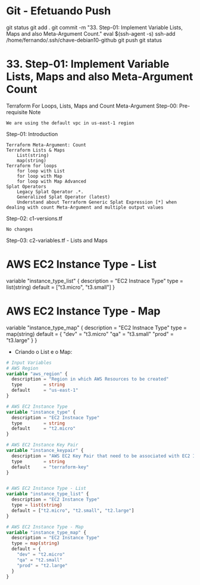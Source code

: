
# ############################################################################
# ############################################################################
# ############################################################################
# Git - Efetuando Push

git status
git add .
git commit -m "33. Step-01: Implement Variable Lists, Maps and also Meta-Argument Count."
eval $(ssh-agent -s)
ssh-add /home/fernando/.ssh/chave-debian10-github
git push
git status


# ############################################################################
# ############################################################################
# ############################################################################
#  33. Step-01: Implement Variable Lists, Maps and also Meta-Argument Count

Terraform For Loops, Lists, Maps and Count Meta-Argument
Step-00: Pre-requisite Note

    We are using the default vpc in us-east-1 region


Step-01: Introduction

    Terraform Meta-Argument: Count
    Terraform Lists & Maps
        List(string)
        map(string)
    Terraform for loops
        for loop with List
        for loop with Map
        for loop with Map Advanced
    Splat Operators
        Legacy Splat Operator .*.
        Generalized Splat Operator (latest)
        Understand about Terraform Generic Splat Expression [*] when dealing with count Meta-Argument and multiple output values

Step-02: c1-versions.tf

    No changes


Step-03: c2-variables.tf - Lists and Maps

# AWS EC2 Instance Type - List
variable "instance_type_list" {
  description = "EC2 Instnace Type"
  type = list(string)
  default = ["t3.micro", "t3.small"]
}


# AWS EC2 Instance Type - Map
variable "instance_type_map" {
  description = "EC2 Instnace Type"
  type = map(string)
  default = {
    "dev" = "t3.micro"
    "qa"  = "t3.small"
    "prod" = "t3.large"
  }
}


- Criando o List e o Map:

~~~~tf
# Input Variables
# AWS Region
variable "aws_region" {
  description = "Region in which AWS Resources to be created"
  type        = string
  default     = "us-east-1"
}

# AWS EC2 Instance Type
variable "instance_type" {
  description = "EC2 Instnace Type"
  type        = string
  default     = "t2.micro"
}

# AWS EC2 Instance Key Pair
variable "instance_keypair" {
  description = "AWS EC2 Key Pair that need to be associated with EC2 Instance"
  type        = string
  default     = "terraform-key"
}


# AWS EC2 Instance Type - List
variable "instance_type_list" {
  description = "EC2 Instance Type"
  type = list(string)
  default = ["t2.micro", "t2.small", "t2.large"]  
}

# AWS EC2 Instance Type - Map
variable "instance_type_map" {
  description = "EC2 Instance Type"
  type = map(string)
  default = {
    "dev" = "t2.micro"
    "qa" = "t2.small"
    "prod" = "t2.large"
  }
}
~~~~